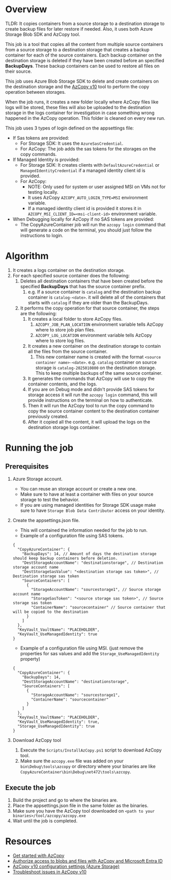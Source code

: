 # Overview

TLDR: It copies containers from a source storage to a destination storage to create backup files for later restore if needed. Also, it uses both Azure Storage Blob SDK and AzCopy tool.

This job is a tool that copies all the content from multiple source containers from a source storage to a destination storage that creates a backup container for each of the source containers. Each backup container on the destination storage is deleted if they have been created before an specified **BackupDays**. These backup containers can be used to restore all files on their source.

This job uses Azure Blob Storage SDK to delete and create containers on the destination storage and the [AzCopy v10](https://learn.microsoft.com/azure/storage/common/storage-use-azcopy-v10?tabs=dnf) tool to perform the copy operation between storages.

When the job runs, it creates a new folder locally where AzCopy files like logs will be stored, these files will also be uploaded to the destination storage in the logs container for investigation in case something wrong happened in the AzCopy operation. This folder is cleaned on every new run.

This job uses 3 types of login defined on the appsettings file:
* If Sas tokens are provided:
    * For Storage SDK: It uses the `AzureSasCredential`.
    * For AzCopy: The job adds the sas tokens for the storages on the copy commands.
* If Managed Identity is provided:
    * For Storage SDK: It creates clients with `DefaultAzureCredential` or `ManagedIdentityCredential` if a managed identity client id is provided.
    * For AzCopy:
        * NOTE: Only used for system or user assigned MSI on VMs not for testing locally.
        * It uses AzCopy `AZCOPY_AUTO_LOGIN_TYPE=MSI` environment variable.
        * If a managed identity client id is provided it stores it in `AZCOPY_MSI_CLIENT_ID=<msi-client-id>` environment variable.
* When Debugging locally for AzCopy if no SAS tokens are provided:
    * The CopyAzureContainer job will run the `azcopy login` command that will generate a code on the terminal, you should just follow the instructions to login.

# Algorithm

1. It creates a logs container on the destination storage.
1. For each specified source container does the following:
    1. Deletes all destination containers that have been created before the specified **BackupDays** that has the source container prefix.
        1. e.g. If a source container is `catalog` and the destination backup container is `catalog-<date>`. it will delete all of the containers that starts with `catalog` if they are older than the BackupDays.
    1. It performs the copy operation for that source container, the steps are the following:
        1. It creates a local folder to store AzCopy files.
            1. `AZCOPY_JOB_PLAN_LOCATION` environment variable tells AzCopy where to store job plan files.
            1. `AZCOPY_LOG_LOCATION` environment variable tells AzCopy where to store log files.
        1. It creates a new container on the destination storage to contain all the files from the source container.
            1. This new container name is created with the format `<source container name>-<date>`. e.g. `catalog` container on source storage is `catalog-2025010800` on the destination storage. This to keep multiple backups of the same source container.
        1. It generates the commands that AzCopy will use to copy the container contents, and the logs.
        1. If you are on Debug mode and didn't provide SAS tokens for storage access it will run the `azcopy login` command, this will provide instructions on the terminal on how to authenticate.
        1. Then it will run the AzCopy tool to run the copy command to copy the source container content to the destination container previously created.
        1. After it copied all the content, it will upload the logs on the destination storage logs container.


# Running the job

## Prerequisites

1. Azure Storage account.
    * You can reuse an storage account or create a new one.
    * Make sure to have at least a container with files on your source storage to test the behavior.
    * If you are using managed identities for Storage SDK usage make sure to have `Storage Blob Data Contributor` access on your identity.
1. Create the appsettings.json file.
    * This will contained the information needed for the job to run.
    * Example of a configuration file using SAS tokens.
    ```
    {
      "CopyAzureContainer": {
        "BackupDays": 14, // Amount of days the destination storage should keep backup containers before deletion.
        "DestStorageAccountName": "destinationstorage", // Destination storage account name
        "DestStorageSasValue": "<destination storage sas token>", // Destination storage sas token
        "SourceContainers": [
          {
            "StorageAccountName": "sourcestorage1", // Source storage account name
            "StorageSasToken": "<source storage sas token>", // Source storage sas token
            "ContainerName": "sourcecontainer" // Source container that will be copied to the destination
          }
        ]
      },
      "KeyVault_VaultName": "PLACEHOLDER",
      "KeyVault_UseManagedIdentity": true
    }
    ```

    * Example of a configuration file using MSI. (just remove the properties for sas values and add the `Storage_UseManagedIdentity` property)
    ```
    {
      "CopyAzureContainer": {
        "BackupDays": 14,
        "DestStorageAccountName": "destinationstorage",
        "SourceContainers": [
          {
            "StorageAccountName": "sourcestorage1",
            "ContainerName": "sourcecontainer"
          }
        ]
      },
      "KeyVault_VaultName": "PLACEHOLDER",
      "KeyVault_UseManagedIdentity": true,
      "Storage_UseManagedIdentity": true
    }
    ```
1. Download AzCopy tool
    1. Execute the `Scripts/InstallAzCopy.ps1` script to download AzCopy tool.
    1. Make sure the `azcopy.exe` file was added on your `bin\Debug\tools\azcopy` or directory where your binaries are like `CopyAzureContainer\bin\Debug\net472\tools\azcopy`.

## Execute the job

1. Build the project and go to where the binaries are.
2. Place the appsettings.json file in the same folder as the binaries.
3. Make sure you have the AzCopy tool downloaded on `<path to your binaries>/tool/azcopy/azcopy.exe`
4. Wait until the job is completed.


# Resources

* [Get started with AzCopy](https://learn.microsoft.com/azure/storage/common/storage-use-azcopy-v10?tabs=dnf)
* [Authorize access to blobs and files with AzCopy and Microsoft Entra ID](https://learn.microsoft.com/azure/storage/common/storage-use-azcopy-authorize-azure-active-directory)
* [AzCopy v10 configuration settings (Azure Storage)](https://learn.microsoft.com/azure/storage/common/storage-ref-azcopy-configuration-settings)
* [Troubleshoot issues in AzCopy v10](https://learn.microsoft.com/troubleshoot/azure/azure-storage/blobs/connectivity/storage-use-azcopy-troubleshoot)
